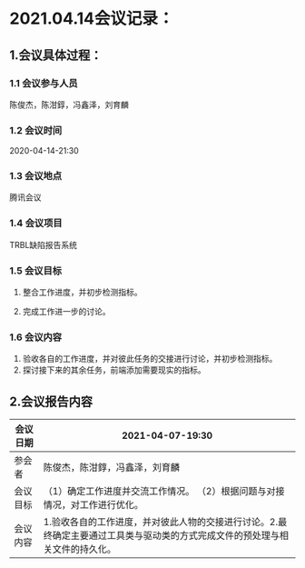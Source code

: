 # 2021.04.14会议记录：

## 1.会议具体过程：

### 1.1 会议参与人员

陈俊杰，陈泔錞，冯鑫泽，刘育麟

### 1.2 会议时间

2020-04-14-21:30

### 1.3 会议地点

腾讯会议

### 1.4 会议项目

TRBL缺陷报告系统

### 1.5 会议目标

1. 整合工作进度，并初步检测指标。

2. 完成工作进一步的讨论。

### 1.6 会议内容

1. 验收各自的工作进度，并对彼此任务的交接进行讨论，并初步检测指标。
2. 探讨接下来的其余任务，前端添加需要现实的指标。

## 2.会议报告内容

| 会议日期 | 2021-04-07-19:30                                             |
| -------- | ------------------------------------------------------------ |
| 参会者   | 陈俊杰，陈泔錞，冯鑫泽，刘育麟                               |
| 会议目标 | （1）确定工作进度并交流工作情况。 （2）根据问题与对接情况，对工作进行优化。 |
| 会议内容 | 1.验收各自的工作进度，并对彼此人物的交接进行讨论。2.最终确定主要通过工具类与驱动类的方式完成文件的预处理与相关文件的持久化。 |
